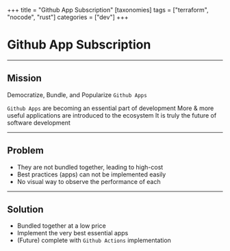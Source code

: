 +++
title = "Github App Subscription"
[taxonomies]
tags = ["terraform", "nocode", "rust"]
categories = ["dev"]
+++

# Github App Subscription

---

## Mission

Democratize, Bundle, and Popularize `Github Apps`

`Github Apps` are becoming an essential part of development
More & more useful applications are introduced to the ecosystem
It is truly the future of software development

---

## Problem

- They are not bundled together, leading to high-cost
- Best practices (apps) can not be implemented easily
- No visual way to observe the performance of each

---

## Solution

- Bundled together at a low price
- Implement the very best essential apps
- (Future) complete with `Github Actions` implementation
